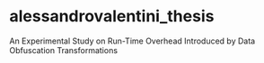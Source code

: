 # alessandrovalentini_thesis
An Experimental Study on Run-Time Overhead Introduced by Data Obfuscation Transformations

